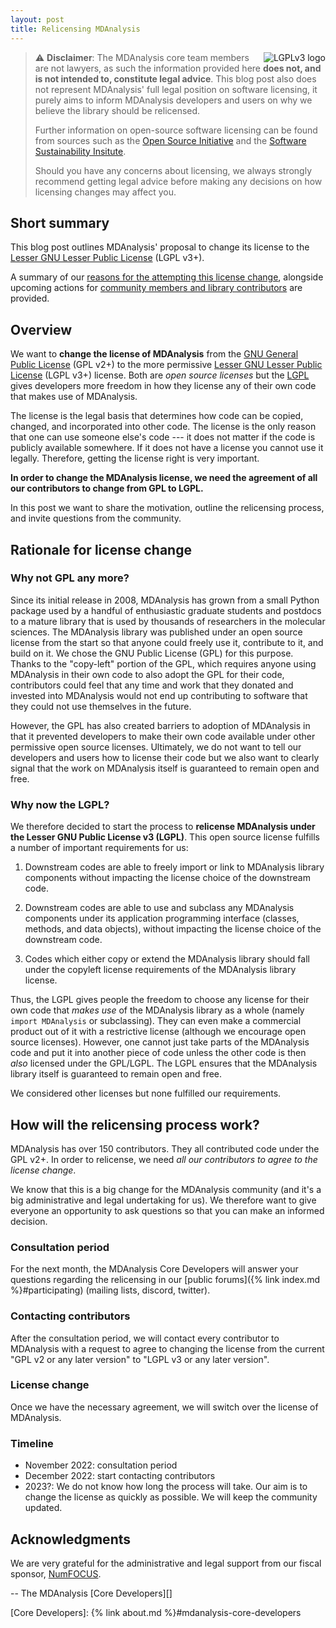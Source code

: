 ```yaml
---
layout: post
title: Relicensing MDAnalysis
---
```


<img src="https://www.gnu.org/graphics/lgplv3-with-text-154x68.png"
title="LGPLv3" alt="LGPLv3 logo" style="float: right"/>

> :warning: **Disclaimer**: The MDAnalysis core team members are not
> lawyers, as such the information provided here __does not, and is not
> intended to, constitute legal advice__. This blog post also does not
> represent MDAnalysis' full legal position on software licensing, it
> purely aims to inform MDAnalysis developers and users on why
> we believe the library should be relicensed.
>
> Further information on open-source software licensing can be found
> from sources such as the [Open Source Initiative][OSI] and the
> [Software Sustainability Insitute][SSI licensing].
>
> Should you have any concerns about licensing, we always strongly
> recommend getting legal advice before making any decisions on how
> licensing changes may affect you.


## Short summary

This blog post outlines MDAnalysis' proposal to change its license
to the [Lesser GNU Lesser Public License][LGPL] (LGPL v3+).

A summary of our [reasons for the attempting this license change](#Rationale-for-changing-licenses), alongside
upcoming actions for [community members and library contributors](#How-will-the-relicensing-process-work?) are provided.


## Overview

We want to **change the license of MDAnalysis** from the [GNU General
Public License][GPLv2] (GPL v2+) to the more permissive [Lesser GNU
Lesser Public License][LGPL] (LGPL v3+) license. Both are *open source
licenses* but the [LGPL][] gives developers more freedom in how they
license any of their own code that makes use of MDAnalysis.

The license is the legal basis that determines how code can be copied,
changed, and incorporated into other code. The license is the only
reason that one can use someone else's code --- it does not matter if
the code is publicly available somewhere. If it does not have a
license you cannot use it legally. Therefore, getting the license
right is very important.

**In order to change the MDAnalysis license, we need the agreement of
all our contributors to change from GPL to LGPL.**

In this post we want to share the motivation, outline the relicensing
process, and invite questions from the community.


## Rationale for license change


### Why not GPL any more?

Since its initial release in 2008, MDAnalysis has grown from a small
Python package used by a handful of enthusiastic graduate students and
postdocs to a mature library that is used by thousands of researchers
in the molecular sciences. The MDAnalysis library was published under
an open source license from the start so that anyone could freely use
it, contribute to it, and build on it. We chose the GNU Public License
(GPL) for this purpose. Thanks to the "copy-left" portion of the GPL,
which requires anyone using MDAnalysis in their own code to also adopt
the GPL for their code, contributors could feel that any time and work
that they donated and invested into MDAnalysis would not end up
contributing to software that they could not use themselves in the
future.

However, the GPL has also created barriers to adoption of MDAnalysis
in that it prevented developers to make their own code available under
other permissive open source licenses. Ultimately, we do not want to
tell our developers and users how to license their code but we also
want to clearly signal that the work on MDAnalysis itself is
guaranteed to remain open and free.


### Why now the LGPL?

We therefore decided to start the process to **relicense MDAnalysis
under the Lesser GNU Public License v3 (LGPL)**. This open source
license fulfills a number of important requirements for us:

1. Downstream codes are able to freely import or link to MDAnalysis
   library components without impacting the license choice of the
   downstream code.
   
2. Downstream codes are able to use and subclass any MDAnalysis components
   under its application programming interface (classes, methods, and
   data objects), without impacting the license choice of the
   downstream code.
   
3. Codes which either copy or extend the MDAnalysis library should
   fall under the copyleft license requirements of the MDAnalysis
   library license.
   
Thus, the LGPL gives people the freedom to choose any license for
their own code that *makes use* of the MDAnalysis library as a whole
(namely ``import MDAnalysis`` or subclassing). They can even make a
commercial product out of it with a restrictive license (although we
encourage open source licenses). However, one cannot just take parts
of the MDAnalysis code and put it into another piece of code unless
the other code is then *also* licensed under the GPL/LGPL. The LGPL
ensures that the MDAnalysis library itself is guaranteed to remain
open and free.

We considered other licenses but none fulfilled our requirements.

   
## How will the relicensing process work?

MDAnalysis has over 150 contributors. They all contributed code under
the GPL v2+. In order to relicense, we need *all our
contributors to agree to the license change*. 

We know that this is a big change for the MDAnalysis community (and
it's a big administrative and legal undertaking for us). We therefore
want to give everyone an opportunity to ask questions so that you can
make an informed decision.

### Consultation period

For the next month, the MDAnalysis Core Developers will answer your
questions regarding the relicensing in our [public forums]({% link
index.md %}#participating) (mailing lists, discord, twitter).

### Contacting contributors

After the consultation period, we will contact every contributor to
MDAnalysis with a request to agree to changing the license from the
current "GPL v2 or any later version" to "LGPL v3 or any later
version".

### License change

Once we have the necessary agreement, we will switch over the license
of MDAnalysis.

### Timeline

* November 2022: consultation period
* December 2022: start contacting contributors
* 2023?: We do not know how long the process will take. Our aim is to
change the license as quickly as possible. We will keep the community
updated.


## Acknowledgments

We are very grateful for the administrative and legal support from our
fiscal sponsor, [NumFOCUS][]. 


-- The MDAnalysis [Core Developers][]

[OSI]: https://opensource.org/osd
[SSI licensing]: https://www.software.ac.uk/resources/guides/choosing-open-source-licence
[GPLv2]: https://www.gnu.org/licenses/old-licenses/gpl-2.0.html
[LGPL]: https://www.gnu.org/licenses/lgpl-3.0.en.html
[NumFOCUS]: https://www.numfocus.org
[Core Developers]: {% link about.md %}#mdanalysis-core-developers
